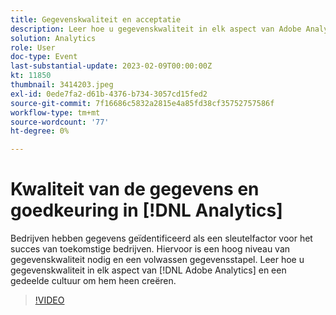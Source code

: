 ```yaml
---
title: Gegevenskwaliteit en acceptatie
description: Leer hoe u gegevenskwaliteit in elk aspect van Adobe Analytics kunt bouwen en een gedeelde cultuur rond het creëren.
solution: Analytics
role: User
doc-type: Event
last-substantial-update: 2023-02-09T00:00:00Z
kt: 11850
thumbnail: 3414203.jpeg
exl-id: 0ede7fa2-d61b-4376-b734-3057cd15fed2
source-git-commit: 7f16686c5832a2815e4a85fd38cf35752757586f
workflow-type: tm+mt
source-wordcount: '77'
ht-degree: 0%

---
```


# Kwaliteit van de gegevens en goedkeuring in [!DNL Analytics]

Bedrijven hebben gegevens geïdentificeerd als een sleutelfactor voor het succes van toekomstige bedrijven. Hiervoor is een hoog niveau van gegevenskwaliteit nodig en een volwassen gegevensstapel. Leer hoe u gegevenskwaliteit in elk aspect van [!DNL Adobe Analytics] en een gedeelde cultuur om hem heen creëren.

>[!VIDEO](https://video.tv.adobe.com/v/3414203/?quality=12&learn=on)

